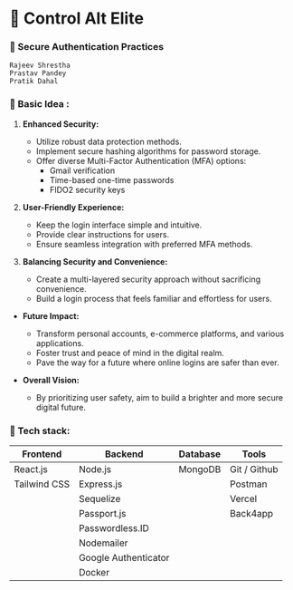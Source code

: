 ﻿# 💪 Control Alt Elite

### 🔐 Secure Authentication Practices

    Rajeev Shrestha
    Prastav Pandey
    Pratik Dahal

### 🤔 Basic Idea :

1. **Enhanced Security:**

   - Utilize robust data protection methods.
   - Implement secure hashing algorithms for password storage.
   - Offer diverse Multi-Factor Authentication (MFA) options:
     - Gmail verification
     - Time-based one-time passwords
     - FIDO2 security keys

2. **User-Friendly Experience:**

   - Keep the login interface simple and intuitive.
   - Provide clear instructions for users.
   - Ensure seamless integration with preferred MFA methods.

3. **Balancing Security and Convenience:**
   - Create a multi-layered security approach without sacrificing convenience.
   - Build a login process that feels familiar and effortless for users.

- **Future Impact:**

  - Transform personal accounts, e-commerce platforms, and various applications.
  - Foster trust and peace of mind in the digital realm.
  - Pave the way for a future where online logins are safer than ever.

- **Overall Vision:**
  - By prioritizing user safety, aim to build a brighter and more secure digital future.

### 🍔 Tech stack:

| **Frontend** | **Backend**          | **Database** | **Tools**    |
| ------------ | -------------------- | ------------ | ------------ |
| React.js     | Node.js              | MongoDB      | Git / Github |
| Tailwind CSS | Express.js           |              | Postman      |
|              | Sequelize            |              | Vercel       |
|              | Passport.js          |              | Back4app     |
|              | Passwordless.ID      |              |              |
|              | Nodemailer           |              |              |
|              | Google Authenticator |              |              |
|              | Docker               |              |              |
